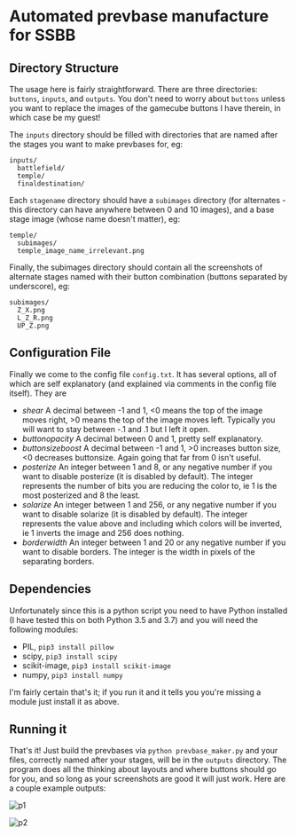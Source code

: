 # Automated prevbase manufacture for SSBB
## Directory Structure
The usage here is fairly straightforward. There are three directories: `buttons`, `inputs`, and `outputs`. You don't need to worry about `buttons` unless you want to replace the images of the gamecube buttons I have therein, in which case be my guest!

The `inputs` directory should be filled with directories that are named after the stages you want to make prevbases for, eg:

```
inputs/
  battlefield/
  temple/
  finaldestination/
```

Each `stagename` directory should have a `subimages` directory (for alternates - this directory can have anywhere between 0 and 10 images), and a base stage image (whose name doesn't matter), eg:

```
temple/
  subimages/
  temple_image_name_irrelevant.png
```
 
Finally, the subimages directory should contain all the screenshots of alternate stages named with their button combination (buttons separated by underscore), eg:

```
subimages/
  Z_X.png
  L_Z_R.png
  UP_Z.png
```

## Configuration File
Finally we come to the config file `config.txt`. It has several options, all of which are self explanatory (and explained via comments in the config file itself). They are

  * _shear_ A decimal between -1 and 1, <0 means the top of the image
  moves right, >0 means the top of the image moves left. Typically
  you will want to stay between -.1 and .1 but I left it open.
  * _buttonopacity_ A decimal between 0 and 1, pretty self explanatory.
  * _buttonsizeboost_ A decimal between -1 and 1, >0 increases button size, <0 decreases buttonsize. Again going that far from 0 isn't useful.
  * _posterize_ An integer between 1 and 8, or any negative number if you want to disable posterize (it is disabled by default). The integer represents the number of bits you are reducing the color to, ie 1 is the most posterized and 8 the least. 
  * _solarize_ An integer between 1 and 256, or any negative number if you want to disable solarize (it is disabled by default). The integer represents the value above and including which colors will be inverted, ie 1 inverts the image and 256 does nothing.
  * _borderwidth_ An integer between 1 and 20 or any negative number if you want to disable borders. The integer is the width in pixels of the separating borders.

## Dependencies
Unfortunately since this is a python script you need to have Python installed (I have tested this on both Python 3.5 and 3.7) and you will need the following modules:
  * PIL, `pip3 install pillow`
  * scipy, `pip3 install scipy`
  * scikit-image, `pip3 install scikit-image`
  * numpy, `pip3 install numpy`

I'm fairly certain that's it; if you run it and it tells you you're missing a module just install it as above.

## Running it
That's it! Just build the prevbases via `python prevbase_maker.py` and your files, correctly named after your stages, will be in the `outputs` directory. The program does all the thinking about layouts and where buttons should go for you, and so long as your screenshots are good it will just work. Here are a couple example outputs:

![p1](https://i.ibb.co/myrfYqj/battlefield.png)

![p2](https://i.ibb.co/0BMRZfv/finaldestination.png)
